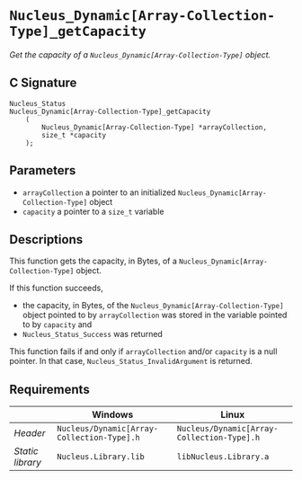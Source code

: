 # `Nucleus_Dynamic[Array-Collection-Type]_getCapacity`
*Get the capacity of a `Nucleus_Dynamic[Array-Collection-Type]` object.*

## C Signature
```
Nucleus_Status
Nucleus_Dynamic[Array-Collection-Type]_getCapacity
    (
        Nucleus_Dynamic[Array-Collection-Type] *arrayCollection,
        size_t *capacity
    );
```

## Parameters
- `arrayCollection` a pointer to an initialized `Nucleus_Dynamic[Array-Collection-Type]` object
- `capacity` a pointer to a `size_t` variable

## Descriptions
This function gets the capacity, in Bytes, of a `Nucleus_Dynamic[Array-Collection-Type]` object.

If this function succeeds,
- the capacity, in Bytes, of the `Nucleus_Dynamic[Array-Collection-Type]` object pointed to by `arrayCollection` was
  stored in the variable pointed to by `capacity` and
- `Nucleus_Status_Success` was returned

This function fails if and only if `arrayCollection` and/or `capacity` is a null pointer.
In that case, `Nucleus_Status_InvalidArgument` is returned.

## Requirements

|                      | Windows                                    | Linux                                      |
|----------------------|--------------------------------------------|--------------------------------------------|
| *Header*             | `Nucleus/Dynamic[Array-Collection-Type].h` | `Nucleus/Dynamic[Array-Collection-Type].h` |
| *Static library*     | `Nucleus.Library.lib`                      | `libNucleus.Library.a`                     |
